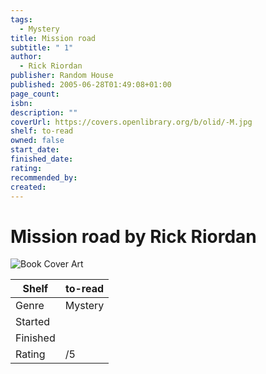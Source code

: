 ```yaml
---
tags:
  - Mystery
title: Mission road
subtitle: " 1"
author:
  - Rick Riordan
publisher: Random House
published: 2005-06-28T01:49:08+01:00
page_count: 
isbn: 
description: ""
coverUrl: https://covers.openlibrary.org/b/olid/-M.jpg
shelf: to-read
owned: false
start_date: 
finished_date: 
rating: 
recommended_by: 
created: 
---
```


# Mission road by Rick Riordan

![Book Cover Art](https://covers.openlibrary.org/b/olid/-M.jpg)

| Shelf | to-read |
| --- | --- |
| Genre | Mystery |
| Started |  |
| Finished |  |
| Rating | /5 |

